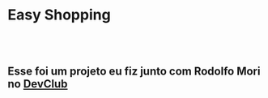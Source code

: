<h1>Easy Shopping</h1>
<br>
<br>
<h2>Esse foi um projeto eu fiz junto com Rodolfo Mori no <a href="https://lp.devclub.com.br/devclub-oficial/">DevClub</a></h2>
